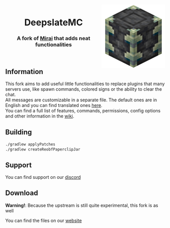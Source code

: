 <img src=".github/assets/logo.png" width="200px" align="right">
<div align="center">

# DeepslateMC
### A fork of [Mirai](https://github.com/etil2jz/Mirai) that adds neat functionalities
<br/>
</div>

## Information
This fork aims to add useful little functionalities to replace plugins that many servers use, like spawn commands, colored signs or the ability to clear the chat.
<br>
All messages are customizable in a separate file. The default ones are in English and you can find translated ones [here](https://pascalpex.ddns.net/files/deepslate/translations/).
<br>
You can find a full list of features, commands, permissions, config options and other information in the [wiki](https://github.com/Pascalpex/DeepslateMC/wiki).
## Building
```
./gradlew applyPatches
./gradlew createReobfPaperclipJar
```
## Support
You can find support on our [discord](https://discord.gg/BGrhNnVczp)
## Download
**Warning!**: Because the upstream is still quite experimental, this fork is as well

You can find the files on our [website](https://pascalpex.ddns.net/deepslate/)
